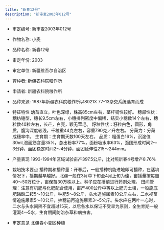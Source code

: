 ```yaml
---
title: "新春12号"
description: "新审麦2003年012号"
---
```

* 审定编号:  新审麦2003年012号

*  作物名称:  小麦

*  品种名称:  新春12号

*  审定年份:  2003

*  审定单位:  新疆维吾尔自治区

* 育种者:  新疆农科院粮作所

*  申请者:  新疆农科院粮作所

*  品种来源:  1987年新疆农科院粮作所以8021X 77-13杂交系统选育而成

*  特征特性
幼苗直立，叶色深绿，株高85cm左右，茎杆韧性较好。
穗部性状：穗纺锤型，穗长9.5cm左右，小穗排列密度中偏稀，结实小穗数14个左右，穗粒数40粒左右，长芒，白壳，颖无茸毛。
籽粒性状：籽粒白色，圆形，角质，腹沟深度较浅，千粒重44克左右，容重790克／升左右。
分蘖力：分蘖成穗率中。
生育期：生育期天数100天左右。
品质：粗蛋白16%，沉淀值30ml,湿面筋含量35%，总出粉率77%，面粉吸水率63%，面团形成时间2～3分钟，面团稳定时间2～4分钟，面团延伸性215～244mm。


*  产量表现
1993-1994年区域试验亩产397.5公斤，比对照新春4号增产8.76%

*  栽培技术要点
播种期和播种量：开春后，一般播种机能进地即可播种，在适墒情况下，播期越早越好。北疆一般在3月中下旬至4月上旬为佳，亩播量按每亩40～50万粒计，亩保苗30万株以上。种子应在播前进行药剂处理。
田间管理：注意有机肥与化肥配合使用，亩产400公斤中等以上肥力土壤，一般施底肥磷酸二铵5～10公斤，种肥5～8公斤，头水追施尿素10公斤左右，二水视苗情追施尿素5～10公斤，抽穗前再追施尿素3～5公斤。头水应在两叶一心时，二水与头水间隔不宜超过15天，以后各水以保证不受旱为原则，全生育期一般灌溉4～5水，生育期间防治杂草和病虫害。


*  审定意见
北疆春小麦区种植

